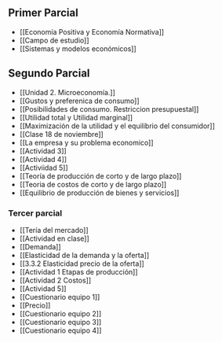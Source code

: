 ## Primer Parcial

-   [[Economía Positiva y Economía Normativa]]
-   [[Campo de estudio]]
-   [[Sistemas y modelos económicos]]

## Segundo Parcial

-   [[Unidad 2. Microeconomía.]]
-   [[Gustos y preferenica de consumo]]
-   [[Posibilidades de consumo. Restriccion presupuestal]]
-   [[Utilidad total y Utilidad marginal]]
-   [[Maximización de la utilidad y el equilibrio del consumidor]]
-   [[Clase 18 de noviembre]]
-   [[La empresa y su problema economico]]
-   [[Actividad 3]]
-   [[Actividad 4]]
-   [[Activiidad 5]]
-   [[Teoría de producción de corto y de largo plazo]]
-   [[Teoria de costos de corto y de largo plazo]]
-   [[Equilibrio de producción de bienes y servicios]]

### Tercer parcial

-   [[Tería del mercado]]
-   [[Actividad en clase]]
-   [[Demanda]]
-   [[Elasticidad de la demanda y la oferta]]
- [[3.3.2 Elasticidad precio de la oferta]]
-  [[Actividad 1 Etapas de producción]]
- [[Actividad 2 Costos]] 
- [[Actividad 5]]
- [[Cuestionario equipo 1]] 
- [[Precio]]
- [[Cuestionario equipo 2]] 
- [[Cuestionario equipo 3]] 
- [[Cuestionario equipo 4]] 